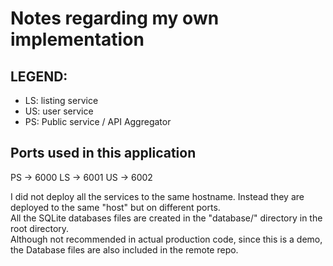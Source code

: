 # Notes regarding my own implementation

## LEGEND:
- LS: listing service
- US: user service
- PS: Public service / API Aggregator

## Ports used in this application
PS -> 6000
LS -> 6001
US -> 6002

I did not deploy all the services to the same hostname. Instead they are deployed to the same "host" but on different ports.  
All the SQLite databases files are created in the "database/" directory in the root directory.  
Although not recommended in actual production code, since this is a demo, the Database files are also included in the remote repo.  